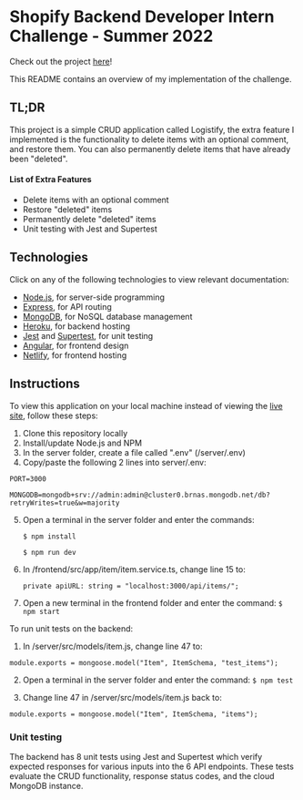 # Shopify Backend Developer Intern Challenge - Summer 2022

Check out the project [here](https://priceless-wing-4b01ed.netlify.app/item/index)!

This README contains an overview of my implementation of the challenge.

## TL;DR

This project is a simple CRUD application called Logistify, the extra feature I implemented is the functionality to delete items with an optional comment, and restore them. You can also permanently delete items that have already been "deleted".

#### List of Extra Features

- Delete items with an optional comment
- Restore "deleted" items
- Permanently delete "deleted" items
- Unit testing with Jest and Supertest

## Technologies

Click on any of the following technologies to view relevant documentation:

- [Node.js](https://nodejs.org/en/docs/), for server-side programming
- [Express](https://expressjs.com/en/api.html), for API routing
- [MongoDB](https://docs.mongodb.com/), for NoSQL database management
- [Heroku](https://devcenter.heroku.com/categories/reference), for backend hosting
- [Jest](https://jestjs.io/docs/getting-started) and [Supertest](https://www.npmjs.com/package/supertest), for unit testing
- [Angular](https://angular.io/docs), for frontend design
- [Netlify](https://docs.netlify.com/), for frontend hosting

## Instructions

To view this application on your local machine instead of viewing the [live site](https://priceless-wing-4b01ed.netlify.app/item/index), follow these steps:

1. Clone this repository locally
2. Install/update Node.js and NPM
3. In the server folder, create a file called ".env" (/server/.env)
4. Copy/paste the following 2 lines into server/.env:

`PORT=3000`

`MONGODB=mongodb+srv://admin:admin@cluster0.brnas.mongodb.net/db?retryWrites=true&w=majority`

5. Open a terminal in the server folder and enter the commands:

    `$ npm install`
    
    `$ npm run dev`

6. In /frontend/src/app/item/item.service.ts, change line 15 to:

    `private apiURL: string = "localhost:3000/api/items/";`


6. Open a new terminal in the frontend folder and enter the command: `$ npm start`


To run unit tests on the backend:

1. In /server/src/models/item.js, change line 47 to:

`module.exports = mongoose.model("Item", ItemSchema, "test_items");`

2. Open a terminal in the server folder and enter the command: `$ npm test` 

3. Change line 47 in /server/src/models/item.js back to:

`module.exports = mongoose.model("Item", ItemSchema, "items");`

### Unit testing

The backend has 8 unit tests using Jest and Supertest which verify expected responses for various inputs into the 6 API endpoints.
These tests evaluate the CRUD functionality, response status codes, and the cloud MongoDB instance.
